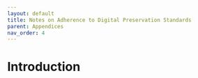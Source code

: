 ```yaml
---
layout: default
title: Notes on Adherence to Digital Preservation Standards
parent: Appendices
nav_order: 4
---
```


# Introduction

